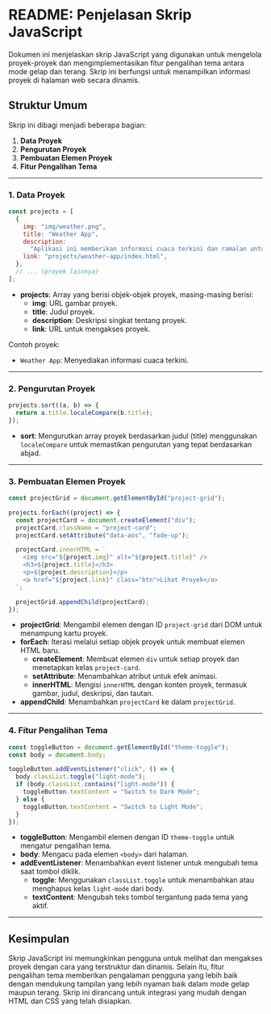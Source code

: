 # README: Penjelasan Skrip JavaScript

Dokumen ini menjelaskan skrip JavaScript yang digunakan untuk mengelola proyek-proyek dan mengimplementasikan fitur pengalihan tema antara mode gelap dan terang. Skrip ini berfungsi untuk menampilkan informasi proyek di halaman web secara dinamis.

## Struktur Umum

Skrip ini dibagi menjadi beberapa bagian:

1. **Data Proyek**
2. **Pengurutan Proyek**
3. **Pembuatan Elemen Proyek**
4. **Fitur Pengalihan Tema**

---

### 1. Data Proyek

```javascript
const projects = [
  {
    img: "img/weather.png",
    title: "Weather App",
    description:
      "Aplikasi ini memberikan informasi cuaca terkini dan ramalan untuk lokasi yang dipilih.",
    link: "projects/weather-app/index.html",
  },
  // ... (proyek lainnya)
];
```

- **projects**: Array yang berisi objek-objek proyek, masing-masing berisi:
  - **img**: URL gambar proyek.
  - **title**: Judul proyek.
  - **description**: Deskripsi singkat tentang proyek.
  - **link**: URL untuk mengakses proyek.

Contoh proyek:

- `Weather App`: Menyediakan informasi cuaca terkini.

---

### 2. Pengurutan Proyek

```javascript
projects.sort((a, b) => {
  return a.title.localeCompare(b.title);
});
```

- **sort**: Mengurutkan array proyek berdasarkan judul (title) menggunakan `localeCompare` untuk memastikan pengurutan yang tepat berdasarkan abjad.

---

### 3. Pembuatan Elemen Proyek

```javascript
const projectGrid = document.getElementById("project-grid");

projects.forEach((project) => {
  const projectCard = document.createElement("div");
  projectCard.className = "project-card";
  projectCard.setAttribute("data-aos", "fade-up");

  projectCard.innerHTML = `
    <img src="${project.img}" alt="${project.title}" />
    <h3>${project.title}</h3>
    <p>${project.description}</p>
    <a href="${project.link}" class="btn">Lihat Proyek</a>
  `;

  projectGrid.appendChild(projectCard);
});
```

- **projectGrid**: Mengambil elemen dengan ID `project-grid` dari DOM untuk menampung kartu proyek.
- **forEach**: Iterasi melalui setiap objek proyek untuk membuat elemen HTML baru.
  - **createElement**: Membuat elemen `div` untuk setiap proyek dan menetapkan kelas `project-card`.
  - **setAttribute**: Menambahkan atribut untuk efek animasi.
  - **innerHTML**: Mengisi `innerHTML` dengan konten proyek, termasuk gambar, judul, deskripsi, dan tautan.
- **appendChild**: Menambahkan `projectCard` ke dalam `projectGrid`.

---

### 4. Fitur Pengalihan Tema

```javascript
const toggleButton = document.getElementById("theme-toggle");
const body = document.body;

toggleButton.addEventListener("click", () => {
  body.classList.toggle("light-mode");
  if (body.classList.contains("light-mode")) {
    toggleButton.textContent = "Switch to Dark Mode";
  } else {
    toggleButton.textContent = "Switch to Light Mode";
  }
});
```

- **toggleButton**: Mengambil elemen dengan ID `theme-toggle` untuk mengatur pengalihan tema.
- **body**: Mengacu pada elemen `<body>` dari halaman.
- **addEventListener**: Menambahkan event listener untuk mengubah tema saat tombol diklik.
  - **toggle**: Menggunakan `classList.toggle` untuk menambahkan atau menghapus kelas `light-mode` dari body.
  - **textContent**: Mengubah teks tombol tergantung pada tema yang aktif.

---

## Kesimpulan

Skrip JavaScript ini memungkinkan pengguna untuk melihat dan mengakses proyek dengan cara yang terstruktur dan dinamis. Selain itu, fitur pengalihan tema memberikan pengalaman pengguna yang lebih baik dengan mendukung tampilan yang lebih nyaman baik dalam mode gelap maupun terang. Skrip ini dirancang untuk integrasi yang mudah dengan HTML dan CSS yang telah disiapkan.
